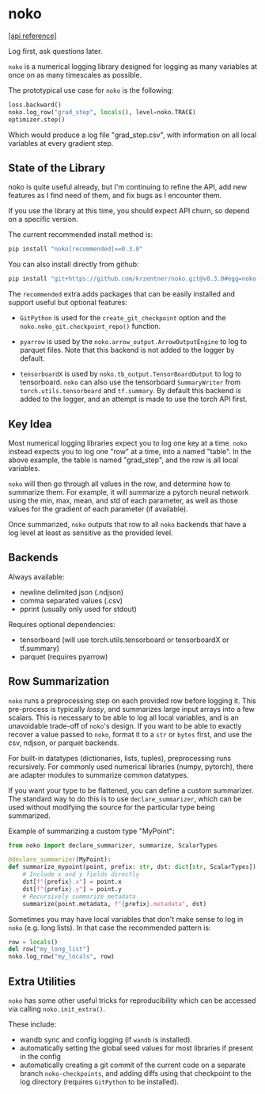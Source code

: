 # noko

[\[api reference\]](https://krzentner.github.io/noko/)

Log first, ask questions later.

`noko` is a numerical logging library designed for logging as many variables at once on as many timescales as possible.

The prototypical use case for `noko` is the following:

```python
loss.backward()
noko.log_row("grad_step", locals(), level=noko.TRACE)
optimizer.step()
```

Which would produce a log file "grad_step.csv", with information on all local variables at every gradient step.

## State of the Library

noko is quite useful already, but I'm continuing to refine the API, add new features as I find need of them, and fix bugs as I encounter them.

If you use the library at this time, you should expect API churn,
so depend on a specific version.

The current recommended install method is:

```sh
pip install "noko[recommended]==0.3.0"
```

You can also install directly from github:
```sh
pip install "git+https://github.com/krzentner/noko.git@v0.3.0#egg=noko[recommended]"
```

The `recommended` extra adds packages that can be easily installed and support useful but optional features:

 - `GitPython` is used for the `create_git_checkpoint` option and the `noko.noko_git.checkpoint_repo()` function.

 - `pyarrow` is used by the `noko.arrow_output.ArrowOutputEngine` to log to parquet files. Note that this backend is not added to the logger by default.

 - `tensorboardX` is used by `noko.tb_output.TensorBoardOutput` to log to tensorboard. `noko` can also use the tensorboard `SummaryWriter` from `torch.utils.tensorboard` and `tf.summary`. By default this backend _is_ added to the logger, and an attempt is made to use the torch API first.

## Key Idea

Most numerical logging libraries expect you to log one key at a time.
`noko` instead expects you to log one "row" at a time, into a named "table". In the above example, the table is named "grad_step", and the row is all local variables.

`noko` will then go through all values in the row, and determine how to summarize them.
For example, it will summarize a pytorch neural network using the min, max, mean, and std of each parameter, as well as those values for the gradient of each parameter (if available).

Once summarized, `noko` outputs that row to all `noko` backends that have a log level at least as sensitive as the provided level.

## Backends

Always available:
  - newline delimited json (.ndjson)
  - comma separated values (.csv)
  - pprint (usually only used for stdout)

Requires optional dependencies:
  - tensorboard (will use torch.utils.tensorboard or tensorboardX or tf.summary)
  - parquet (requires pyarrow)

## Row Summarization

`noko` runs a preprocessing step on each provided row before logging it.
This pre-process is typically *lossy*, and summarizes large input arrays into a few scalars.
This is necessary to be able to log all local variables, and is an unavoidable trade-off of `noko`'s design.
If you want to be able to exactly recover a value passed to `noko`, format it to a `str` or `bytes` first, and use the csv, ndjson, or parquet backends.

For built-in datatypes (dictionaries, lists, tuples), preprocessing runs recursively.
For commonly used numerical libraries (numpy, pytorch), there are adapter modules to summarize common datatypes.

If you want your type to be flattened, you can define a custom summarizer. The standard way to do this is to use `declare_summarizer`, which can be used without modifying the source for the particular type being summarized.

Example of summarizing a custom type "MyPoint":

```python
from noko import declare_summarizer, summarize, ScalarTypes

@declare_summarizer(MyPoint):
def summarize_mypoint(point, prefix: str, dst: dict[str, ScalarTypes]):
    # Include x and y fields directly
    dst[f"{prefix}.x"] = point.x
    dst[f"{prefix}.y"] = point.y
    # Recursively summarize metadata
    summarize(point.metadata, f"{prefix}.metadata", dst)
```

Sometimes you may have local variables that don't make sense to log in `noko` (e.g. long lists).
In that case the recommended pattern is:

```python
row = locals()
del row["my_long_list"]
noko.log_row("my_locals", row)
```

## Extra Utilities

`noko` has some other useful tricks for reproducibility which can be accessed via calling `noko.init_extra()`.

These include:
  - wandb sync and config logging (if `wandb` is installed).
  - automatically setting the global seed values for most
    libraries if present in the config
  - automatically creating a git commit of the current code on
    a separate branch `noko-checkpoints`, and adding diffs
    using that checkpoint to the log directory (requires `GitPython` to be installed).
